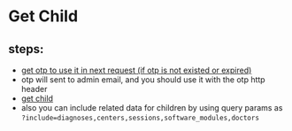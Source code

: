 # Get Child

## steps:

- [get otp to use it in next request (if otp is not existed or expired)](https://documenter.getpostman.com/view/12318086/2sA3Bt3pg1#7efa3ce6-4e19-4748-ae9f-af03d4e78d74)
- otp will sent to admin email, and you should use it with the otp http header
- [get child](https://documenter.getpostman.com/view/12318086/2sA3Bt3pg1#e5192b52-6e69-480b-92cb-4d9131e12204)
- also you can include related data for children by using query params as `?include=diagnoses,centers,sessions,software_modules,doctors`
